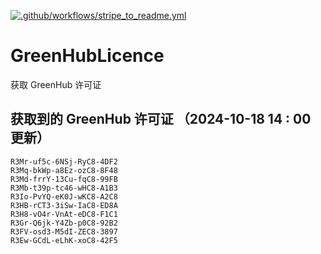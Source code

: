 [![.github/workflows/stripe_to_readme.yml](https://github.com/zjx-kimi/GreenHubLicence/actions/workflows/stripe_to_readme.yml/badge.svg)](https://github.com/zjx-kimi/GreenHubLicence/actions/workflows/stripe_to_readme.yml)
# GreenHubLicence
获取 GreenHub 许可证
## 获取到的 GreenHub 许可证 （2024-10-18 14 : 00 更新）
```
R3Mr-uf5c-6NSj-RyC8-4DF2
R3Mq-bkWp-a8Ez-ozC8-8F48
R3Md-frrY-13Cu-fqC8-99FB
R3Mb-t39p-tc46-wHC8-A1B3
R3Io-PvYQ-eK0J-wKC8-A2C8
R3HB-rCT3-3iSw-IaC8-ED8A
R3H8-vO4r-VnAt-eDC8-F1C1
R3Gr-Q6jk-Y4Zb-p0C8-92B2
R3FV-osd3-M5dI-ZEC8-3897
R3Ew-GCdL-eLhK-xoC8-42F5
```
